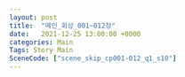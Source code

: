 ```yaml
---
layout: post
title:  "메인_회상_001~012장"
date:   2021-12-25 13:00:00 +0000
categories: Main
Tags: Story Main
SceneCode: ["scene_skip_cp001-012_q1_s10"]
---
```

